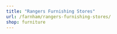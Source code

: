 ```yaml
---
title: "Rangers Furnishing Stores"
url: /farnham/rangers-furnishing-stores/
shop: furniture
---
```

